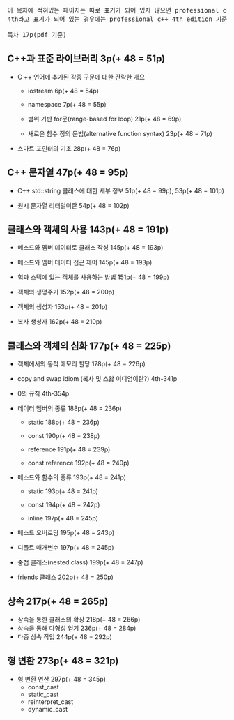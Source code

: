 <pre>
이 목차에 적혀있는 페이지는 따로 표기가 되어 있지 않으면 professional c++ 3rd edition 기준이며,
4th라고 표기가 되어 있는 경우에는 professional c++ 4th edition 기준입니다.

목차 17p(pdf 기준)
</pre>

C++과 표준 라이브러리 3p(+ 48 = 51p)
------
* C ++ 언어에 추가된 각종 구문에 대한 간략한 개요

  * iostream 6p(+ 48 = 54p)
 
  * namespace 7p(+ 48 = 55p)
 
  * 범위 기반 for문(range-based for loop) 21p(+ 48 = 69p)
 
  * 새로운 함수 정의 문법(alternative function syntax) 23p(+ 48 = 71p)
 
* 스마트 포인터의 기초 28p(+ 48 = 76p)

C++ 문자열 47p(+ 48 = 95p)
------
* C++ std::string 클래스에 대한 세부 정보 51p(+ 48 = 99p), 53p(+ 48 = 101p)

* 원시 문자열 리터럴이란 54p(+ 48 = 102p)

클래스와 객체의 사용 143p(+ 48 = 191p)
------
* 메소드와 멤버 데이터로 클래스 작성 145p(+ 48 = 193p)

* 메소드와 멤버 데이터 접근 제어 145p(+ 48 = 193p)

* 힙과 스택에 있는 객체를 사용하는 방법 151p(+ 48 = 199p)

* 객체의 생명주기 152p(+ 48 = 200p)

* 객체의 생성자 153p(+ 48 = 201p)

* 복사 생성자 162p(+ 48 = 210p)

클래스와 객체의 심화 177p(+ 48 = 225p)
------
* 객체에서의 동적 메모리 할당 178p(+ 48 = 226p)

* copy and swap idiom (복사 및 스왑 이디엄이란?) 4th-341p

* 0의 규칙 4th-354p

* 데이터 멤버의 종류 188p(+ 48 = 236p)
  * static 188p(+ 48 = 236p)
  
  * const 190p(+ 48 = 238p)
  
  * reference 191p(+ 48 = 239p)
  
  * const reference 192p(+ 48 = 240p)

* 메소드와 함수의 종류 193p(+ 48 = 241p)
	* static 193p(+ 48 = 241p)
  
	* const 194p(+ 48 = 242p)
  
	* inline 197p(+ 48 = 245p)

* 메소드 오버로딩 195p(+ 48 = 243p)
* 디폴트 매개변수 197p(+ 48 = 245p)
* 중첩 클래스(nested class) 199p(+ 48 = 247p)
* friends 클래스 202p(+ 48 = 250p)

상속 217p(+ 48 = 265p)
------
* 상속을 통한 클래스의 확장 218p(+ 48 = 266p)
* 상속을 통해 다형성 얻기  236p(+ 48 = 284p)
* 다중 상속 작업 244p(+ 48 = 292p)

형 변환 273p(+ 48 = 321p)
------
* 형 변환 연산 297p(+ 48 = 345p)
	* const_cast
	* static_cast
	* reinterpret_cast
	* dynamic_cast
